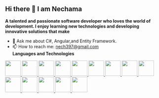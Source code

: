 ## Hi there 👋 I am Nechama
**A talented and passionate software developer who loves the world of development. I enjoy learning new technologies and developing innovative solutions that make**

- 💬 Ask me about C#, Angular,and Entity Framework.
- 📫 How to reach me: nech397@gmail.com
  <br>
  **Languages and Technologies**
<a href="https://git-scm.com/">
    <img src="https://github.com/user-attachments/assets/097b502d-1f1c-4d32-8b69-bc23a8f60ccd"  height="50">
</a>
<a href="https://www.w3schools.com/html/">
    <img src="https://github.com/user-attachments/assets/0ecb233c-8102-44a2-8e89-446049fa10b1" height="50">
</a>
<a href="https://azure.microsoft.com/en-us/products/devops">
    <img src="https://github.com/user-attachments/assets/aa384757-6856-412d-b610-a39a0edf2da6"  height="50">
</a>
<a href="https://www.java.com/">
    <img src="https://github.com/user-attachments/assets/2de3f2c7-837e-4780-ac16-c0df40e4f293" height="50">
</a>
<a href="https://www.linux.org/">
    <img src="https://github.com/user-attachments/assets/28c3f8e5-11f0-4de6-b3c7-69c9c6832eb9" height="50">
</a>
<a href="https://www.mongodb.com/">
    <img src="https://github.com/user-attachments/assets/38e4ed87-9ece-49f5-b489-34369c7d5569" height="50">
</a>
<a href="https://learn.microsoft.com/en-us/ssms/download-sql-server-management-studio-ssms">
    <img src="https://github.com/user-attachments/assets/bd0e1481-46cf-4b50-a414-7cacb2337ab8"  height="50">
</a>
<a href="https://nodejs.org/en">
    <img src="https://github.com/user-attachments/assets/0528c7a3-1e1f-4607-9fed-0e7fae13039c"  height="50">
</a>
<a href="https://www.oracle.com/il-en/">
    <img src="https://logos-world.net/wp-content/uploads/2020/09/Oracle-Symbol.png"  height="50">
</a>
<a href="https://www.postman.com/">
    <img src="https://github.com/user-attachments/assets/89351cd3-6f85-4691-964b-59765fb4ea87"  height="50">
</a>
<a href="https://www.python.org/">
    <img src="https://github.com/user-attachments/assets/64774761-c121-4340-a1dc-3ac3b437a992"  height="50">
</a>
<a href="https://react.dev/">
    <img src="https://github.com/user-attachments/assets/5e9c8095-6358-468e-b2d0-0632b957806f"  height="50">
</a>
<a href="https://www.php.net/">
    <img src="https://github.com/user-attachments/assets/ceca4d06-7eba-491b-ae3f-5eec4f976970"  height="50">
</a>
<a href="https://wordpress.com/">
    <img src="https://github.com/user-attachments/assets/34527edd-1138-4c07-a6b2-0337bbd63dce"  height="50">
</a>
